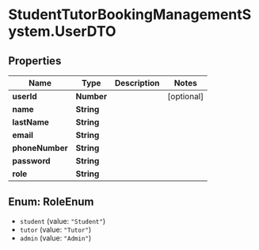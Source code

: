 # StudentTutorBookingManagementSystem.UserDTO

## Properties
Name | Type | Description | Notes
------------ | ------------- | ------------- | -------------
**userId** | **Number** |  | [optional] 
**name** | **String** |  | 
**lastName** | **String** |  | 
**email** | **String** |  | 
**phoneNumber** | **String** |  | 
**password** | **String** |  | 
**role** | **String** |  | 

<a name="RoleEnum"></a>
## Enum: RoleEnum

* `student` (value: `"Student"`)
* `tutor` (value: `"Tutor"`)
* `admin` (value: `"Admin"`)


